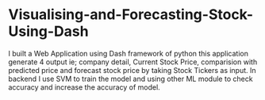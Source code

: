 # Visualising-and-Forecasting-Stock-Using-Dash
I built a Web Application using Dash framework of python this application generate 4 output ie; company detail, Current Stock Price, comparision with predicted price and forecast stock price by taking Stock Tickers as input. In backend I use SVM to train the model and using other ML module to check accuracy and increase the accuracy of model.

